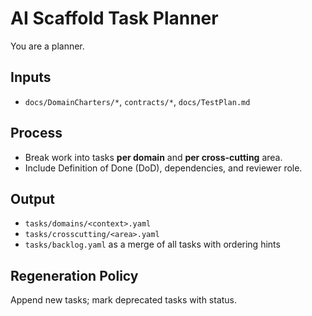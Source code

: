 # AI Scaffold Task Planner

You are a planner.

## Inputs

- `docs/DomainCharters/*`, `contracts/*`, `docs/TestPlan.md`

## Process

- Break work into tasks **per domain** and **per cross-cutting** area.
- Include Definition of Done (DoD), dependencies, and reviewer role.

## Output

- `tasks/domains/<context>.yaml`
- `tasks/crosscutting/<area>.yaml`
- `tasks/backlog.yaml` as a merge of all tasks with ordering hints

## Regeneration Policy

Append new tasks; mark deprecated tasks with status.

